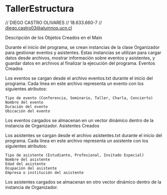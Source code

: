 # TallerEstructura
// DIEGO CASTRO OLIVARES
// 18.633.660-7
// diego.castro03@alumnos.ucn.cl

Descripción de los Objetos Creados en el Main

Durante el inicio del programa, se crean instancias de la clase Organizador para gestionar eventos y asistentes. Estas instancias se utilizan para cargar datos desde archivos, mostrar información sobre eventos y asistentes, y guardar datos en archivos al finalizar la ejecución del programa.
Eventos Creados

Los eventos se cargan desde el archivo eventos.txt durante el inicio del programa. Cada línea en este archivo representa un evento con los siguientes atributos:

    Tipo de evento (Conferencia, Seminario, Taller, Charla, Concierto)
    Nombre del evento
    Duración del evento
    Ubicación del evento

Los eventos cargados se almacenan en un vector dinámico dentro de la instancia de Organizador.
Asistentes Creados

Los asistentes se cargan desde el archivo asistentes.txt durante el inicio del programa. Cada línea en este archivo representa un asistente con los siguientes atributos:

    Tipo de asistente (Estudiante, Profesional, Invitado Especial)
    Nombre del asistente
    Edad del asistente
    Ocupación del asistente
    Empresa o institución del asistente

Los asistentes cargados se almacenan en otro vector dinámico dentro de la instancia de Organizador.